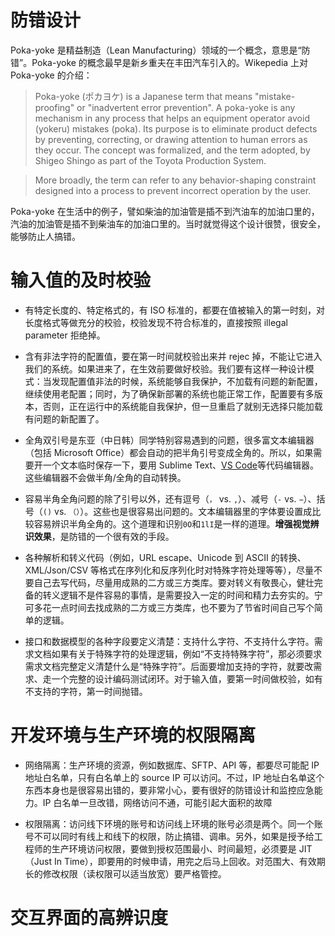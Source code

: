 # 防错设计

Poka-yoke 是精益制造（Lean Manufacturing）领域的一个概念，意思是“防错”。Poka-yoke 的概念最早是新乡重夫在丰田汽车引入的。Wikepedia 上对 Poka-yoke 的介绍：

> Poka-yoke (ポカヨケ) is a Japanese term that means "mistake-proofing" or "inadvertent error prevention". A poka-yoke is any mechanism in any process that helps an equipment operator avoid (yokeru) mistakes (poka). Its purpose is to eliminate product defects by preventing, correcting, or drawing attention to human errors as they occur. The concept was formalized, and the term adopted, by Shigeo Shingo as part of the Toyota Production System.

> More broadly, the term can refer to any behavior-shaping constraint designed into a process to prevent incorrect operation by the user.

Poka-yoke 在生活中的例子，譬如柴油的加油管是插不到汽油车的加油口里的，汽油的加油管是插不到柴油车的加油口里的。当时就觉得这个设计很赞，很安全，能够防止人搞错。

# 输入值的及时校验

- 有特定长度的、特定格式的，有 ISO 标准的，都要在值被输入的第一时刻，对长度格式等做充分的校验，校验发现不符合标准的，直接按照 illegal parameter 拒绝掉。

- 含有非法字符的配置值，要在第一时间就校验出来并 rejec 掉，不能让它进入我们的系统。如果进来了，在生效前要做好校验。我们要有这样一种设计模式：当发现配置值非法的时候，系统能够自我保护，不加载有问题的新配置，继续使用老配置；同时，为了确保新部署的系统也能正常工作，配置要有多版本，否则，正在运行中的系统能自我保护，但一旦重启了就别无选择只能加载有问题的新配置了。

- 全角双引号是东亚（中日韩）同学特别容易遇到的问题，很多富文本编辑器（包括 Microsoft Office）都会自动的把半角引号变成全角的。所以，如果需要开一个文本临时保存一下，要用 Sublime Text、[VS Code](https://code.visualstudio.com/)等代码编辑器。这些编辑器不会做半角/全角的自动转换。

- 容易半角全角问题的除了引号以外，还有逗号（`，` vs. `,`）、减号（`-` vs. `−`）、括号（`()` vs. `（）`）。这些也是很容易出问题的。文本编辑器里的字体要设置成比较容易辨识半角全角的。这个道理和识别`0O`和`1lI`是一样的道理。**增强视觉辨识效果**，是防错的一个很有效的手段。

- 各种解析和转义代码（例如，URL escape、Unicode 到 ASCII 的转换、XML/Json/CSV 等格式在序列化和反序列化时对特殊字符处理等等），尽量不要自己去写代码，尽量用成熟的二方或三方类库。要对转义有敬畏心，健壮完备的转义逻辑不是件容易的事情，是需要投入一定的时间和精力去夯实的。宁可多花一点时间去找成熟的二方或三方类库，也不要为了节省时间自己写个简单的逻辑。

- 接口和数据模型的各种字段要定义清楚：支持什么字符、不支持什么字符。需求文档如果有关于特殊字符的处理逻辑，例如“不支持特殊字符”，那必须要求需求文档完整定义清楚什么是“特殊字符”。后面要增加支持的字符，就要改需求、走一个完整的设计编码测试闭环。对于输入值，要第一时间做校验，如有不支持的字符，第一时间抛错。

# 开发环境与生产环境的权限隔离

- 网络隔离：生产环境的资源，例如数据库、SFTP、API 等，都要尽可能配 IP 地址白名单，只有白名单上的 source IP 可以访问。不过，IP 地址白名单这个东西本身也是很容易出错的，要非常小心，要有很好的防错设计和监控应急能力。IP 白名单一旦改错，网络访问不通，可能引起大面积的故障

- 权限隔离：访问线下环境的账号和访问线上环境的账号必须是两个。同一个账号不可以同时有线上和线下的权限，防止搞错、调串。另外，如果是授予给工程师的生产环境访问权限，要做到授权范围最小、时间最短，必须要是 JIT（Just In Time），即要用的时候申请，用完之后马上回收。对范围大、有效期长的修改权限（读权限可以适当放宽）要严格管控。

# 交互界面的高辨识度
